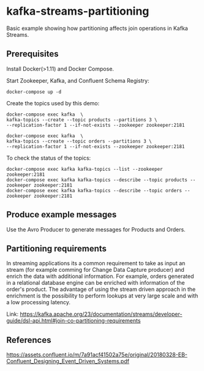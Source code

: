 # kafka-streams-partitioning

Basic example showing how partitioning affects join operations in Kafka Streams.

## Prerequisites

Install Docker(>1.11) and Docker Compose.

Start Zookeeper, Kafka, and Confluent Schema Registry:

    docker-compose up -d

Create the topics used by this demo:

```
docker-compose exec kafka  \
kafka-topics --create --topic products --partitions 3 \
--replication-factor 1 --if-not-exists --zookeeper zookeeper:2181

docker-compose exec kafka  \
kafka-topics --create --topic orders --partitions 3 \
--replication-factor 1 --if-not-exists --zookeeper zookeeper:2181
```

To check the status of the topics:

```
docker-compose exec kafka kafka-topics --list --zookeeper zookeeper:2181
docker-compose exec kafka kafka-topics --describe --topic products --zookeeper zookeeper:2181
docker-compose exec kafka kafka-topics --describe --topic orders --zookeeper zookeeper:2181
```

## Produce example messages

Use the Avro Producer to generate messages for Products and Orders.

## Partitioning requirements

In streaming applications its a common requirement to take as input an stream (for example comming for Change Data Capture producer) and enrich the data with additional information. For example, orders generated in a relational database engine can be enriched with information of the order's product. The advantage of using the stream driven approach in the enrichment is the possibility to perform lookups at very large scale and with a low processing latency.



Link: https://kafka.apache.org/23/documentation/streams/developer-guide/dsl-api.html#join-co-partitioning-requirements

## References

https://assets.confluent.io/m/7a91acf41502a75e/original/20180328-EB-Confluent_Designing_Event_Driven_Systems.pdf
